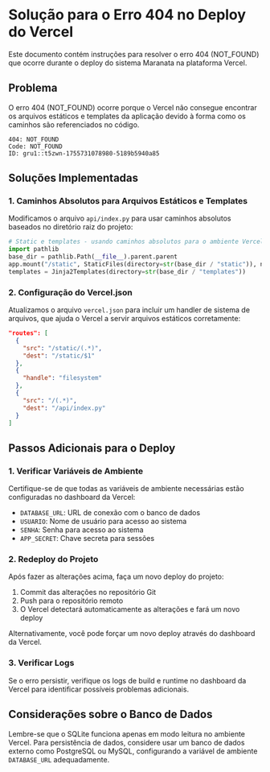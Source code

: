 # Solução para o Erro 404 no Deploy do Vercel

Este documento contém instruções para resolver o erro 404 (NOT_FOUND) que ocorre durante o deploy do sistema Maranata na plataforma Vercel.

## Problema

O erro 404 (NOT_FOUND) ocorre porque o Vercel não consegue encontrar os arquivos estáticos e templates da aplicação devido à forma como os caminhos são referenciados no código.

```
404: NOT_FOUND
Code: NOT_FOUND
ID: gru1::t5zwn-1755731078980-5189b5940a85
```

## Soluções Implementadas

### 1. Caminhos Absolutos para Arquivos Estáticos e Templates

Modificamos o arquivo `api/index.py` para usar caminhos absolutos baseados no diretório raiz do projeto:

```python
# Static e templates - usando caminhos absolutos para o ambiente Vercel
import pathlib
base_dir = pathlib.Path(__file__).parent.parent
app.mount("/static", StaticFiles(directory=str(base_dir / "static")), name="static")
templates = Jinja2Templates(directory=str(base_dir / "templates"))
```

### 2. Configuração do Vercel.json

Atualizamos o arquivo `vercel.json` para incluir um handler de sistema de arquivos, que ajuda o Vercel a servir arquivos estáticos corretamente:

```json
"routes": [
  {
    "src": "/static/(.*)",
    "dest": "/static/$1"
  },
  {
    "handle": "filesystem"
  },
  {
    "src": "/(.*)",
    "dest": "/api/index.py"
  }
]
```

## Passos Adicionais para o Deploy

### 1. Verificar Variáveis de Ambiente

Certifique-se de que todas as variáveis de ambiente necessárias estão configuradas no dashboard da Vercel:

- `DATABASE_URL`: URL de conexão com o banco de dados
- `USUARIO`: Nome de usuário para acesso ao sistema
- `SENHA`: Senha para acesso ao sistema
- `APP_SECRET`: Chave secreta para sessões

### 2. Redeploy do Projeto

Após fazer as alterações acima, faça um novo deploy do projeto:

1. Commit das alterações no repositório Git
2. Push para o repositório remoto
3. O Vercel detectará automaticamente as alterações e fará um novo deploy

Alternativamente, você pode forçar um novo deploy através do dashboard da Vercel.

### 3. Verificar Logs

Se o erro persistir, verifique os logs de build e runtime no dashboard da Vercel para identificar possíveis problemas adicionais.

## Considerações sobre o Banco de Dados

Lembre-se que o SQLite funciona apenas em modo leitura no ambiente Vercel. Para persistência de dados, considere usar um banco de dados externo como PostgreSQL ou MySQL, configurando a variável de ambiente `DATABASE_URL` adequadamente.